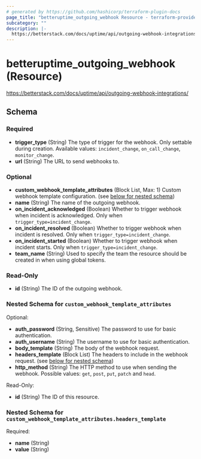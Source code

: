 ```yaml
---
# generated by https://github.com/hashicorp/terraform-plugin-docs
page_title: "betteruptime_outgoing_webhook Resource - terraform-provider-better-uptime"
subcategory: ""
description: |-
  https://betterstack.com/docs/uptime/api/outgoing-webhook-integrations/
---
```


# betteruptime_outgoing_webhook (Resource)

https://betterstack.com/docs/uptime/api/outgoing-webhook-integrations/



<!-- schema generated by tfplugindocs -->
## Schema

### Required

- **trigger_type** (String) The type of trigger for the webhook. Only settable during creation. Available values: `incident_change`, `on_call_change`, `monitor_change`.
- **url** (String) The URL to send webhooks to.

### Optional

- **custom_webhook_template_attributes** (Block List, Max: 1) Custom webhook template configuration. (see [below for nested schema](#nestedblock--custom_webhook_template_attributes))
- **name** (String) The name of the outgoing webhook.
- **on_incident_acknowledged** (Boolean) Whether to trigger webhook when incident is acknowledged. Only when `trigger_type=incident_change`.
- **on_incident_resolved** (Boolean) Whether to trigger webhook when incident is resolved. Only when `trigger_type=incident_change`.
- **on_incident_started** (Boolean) Whether to trigger webhook when incident starts. Only when `trigger_type=incident_change`.
- **team_name** (String) Used to specify the team the resource should be created in when using global tokens.

### Read-Only

- **id** (String) The ID of the outgoing webhook.

<a id="nestedblock--custom_webhook_template_attributes"></a>
### Nested Schema for `custom_webhook_template_attributes`

Optional:

- **auth_password** (String, Sensitive) The password to use for basic authentication.
- **auth_username** (String) The username to use for basic authentication.
- **body_template** (String) The body of the webhook request.
- **headers_template** (Block List) The headers to include in the webhook request. (see [below for nested schema](#nestedblock--custom_webhook_template_attributes--headers_template))
- **http_method** (String) The HTTP method to use when sending the webhook. Possible values: `get`, `post`, `put`, `patch` and `head`.

Read-Only:

- **id** (String) The ID of this resource.

<a id="nestedblock--custom_webhook_template_attributes--headers_template"></a>
### Nested Schema for `custom_webhook_template_attributes.headers_template`

Required:

- **name** (String)
- **value** (String)


